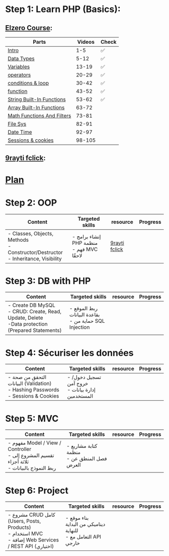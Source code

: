 # Step 1: Learn PHP (Basics):
## [Elzero Course](https://elzero.org/study/php-bootcamp-2022-study-plan/):

| Parts                                                                                                                  | Videos | Check |
| ---------------------------------------------------------------------------------------------------------------------- | ------ | ----- |
| [Intro](https://youtube.com/playlist?list=PLDoPjvoNmBAy41u35AqJUrI-H83DObUDq&si=IoUTvM3uDmMxeDya)                      | 1-5    | ✅     |
| [Data Types](https://youtube.com/playlist?list=PLDoPjvoNmBAy41u35AqJUrI-H83DObUDq&si=IoUTvM3uDmMxeDya)                 | 5-12   | ✅     |
| [Variables](https://youtube.com/playlist?list=PLDoPjvoNmBAy41u35AqJUrI-H83DObUDq&si=IoUTvM3uDmMxeDya)                  | 13-19  | ✅     |
| [operators](https://youtube.com/playlist?list=PLDoPjvoNmBAy41u35AqJUrI-H83DObUDq&si=IoUTvM3uDmMxeDya)                  | 20-29  | ✅     |
| [conditions & loop](https://youtube.com/playlist?list=PLDoPjvoNmBAy41u35AqJUrI-H83DObUDq&si=IoUTvM3uDmMxeDya)          | 30-42  | ✅     |
| [function](https://youtube.com/playlist?list=PLDoPjvoNmBAy41u35AqJUrI-H83DObUDq&si=IoUTvM3uDmMxeDya)                   | 43-52  | ✅     |
| [String Built-In Functions](https://youtube.com/playlist?list=PLDoPjvoNmBAy41u35AqJUrI-H83DObUDq&si=IoUTvM3uDmMxeDya)  | 53-62  | ✅     |
| [Array Built-In Functions](https://youtube.com/playlist?list=PLDoPjvoNmBAy41u35AqJUrI-H83DObUDq&si=IoUTvM3uDmMxeDya)   | 63-72  |       |
| [Math Functions And Filters](https://youtube.com/playlist?list=PLDoPjvoNmBAy41u35AqJUrI-H83DObUDq&si=IoUTvM3uDmMxeDya) | 73-81  |       |
| [File Sys ](https://youtube.com/playlist?list=PLDoPjvoNmBAy41u35AqJUrI-H83DObUDq&si=IoUTvM3uDmMxeDya)                  | 82-91  |       |
| [Date Time](https://youtube.com/playlist?list=PLDoPjvoNmBAy41u35AqJUrI-H83DObUDq&si=IoUTvM3uDmMxeDya)                  | 92-97  |       |
| [Sessions & cookies](https://youtube.com/playlist?list=PLDoPjvoNmBAy41u35AqJUrI-H83DObUDq&si=IoUTvM3uDmMxeDya)         | 98-105 |       |
## [9rayti fclick](https://youtube.com/playlist?list=PLKV6WevXj-lUEStaQD3Cz6plGq6r5ww4b&si=P5cIvXMVhUak6geD):
# [Plan](https://chatgpt.com/c/68c6d900-9700-8321-bb35-8d39852362af)
# Step 2: OOP

| Content                                                                              | Targeted skills                             | resource                                                                                                  | Progress |
| ------------------------------------------------------------------------------------ | ------------------------------------------- | --------------------------------------------------------------------------------------------------------- | -------- |
| - Classes, Objects, Methods<br>- Constructor/Destructor<br>- Inheritance, Visibility | - إنشاء برامج PHP منظمة<br>- فهم MVC لاحقًا | [9rayti fclick](https://youtube.com/playlist?list=PLKV6WevXj-lUEStaQD3Cz6plGq6r5ww4b&si=P5cIvXMVhUak6geD) |          |



# Step 3: DB with PHP

| Content                                                                                             | Targeted skills                                          | resource | Progress |
| --------------------------------------------------------------------------------------------------- | -------------------------------------------------------- | -------- | -------- |
| - Create DB MySQL<br>- CRUD: Create, Read, Update, Delete<br>-Data protection (Prepared Statements) | - ربط الموقع بقاعدة البيانات<br>- حماية من SQL Injection |          |          |

# Step 4: Sécuriser les données

| Content                                                                              | Targeted skills                                    | resource | Progress |
| ------------------------------------------------------------------------------------ | -------------------------------------------------- | -------- | -------- |
| - التحقق من صحة البيانات (Validation)<br>- Hashing Passwords<br>- Sessions & Cookies | - تسجيل دخول/خروج آمن<br>- إدارة بيانات المستخدمين |          |          |

# Step 5: MVC

| Content                                                                                         | Targeted skills                               | resource | Progress |
| ----------------------------------------------------------------------------------------------- | --------------------------------------------- | -------- | -------- |
| - مفهوم Model / View / Controller<br>- تقسيم المشروع إلى ثلاثة أجزاء<br>- ربط النموذج بالبيانات | - كتابة مشاريع منظمة<br>- فصل المنطق عن العرض |          |          |

# Step 6: Project

| Content                                                                                                  | Targeted skills                                                   | resource | Progress |
| -------------------------------------------------------------------------------------------------------- | ----------------------------------------------------------------- | -------- | -------- |
| - مشروع CRUD كامل (Users, Posts, Products)<br>- استخدام MVC<br>- إضافة Web Services / REST API (اختياري) | - بناء موقع ديناميكي من البداية للنهاية<br>- التعامل مع API خارجي |          |          |
